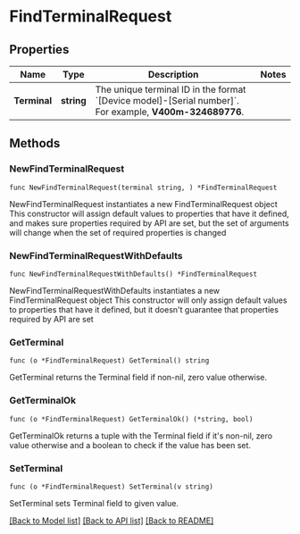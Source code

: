 # FindTerminalRequest

## Properties

Name | Type | Description | Notes
------------ | ------------- | ------------- | -------------
**Terminal** | **string** | The unique terminal ID in the format &#x60;[Device model]-[Serial number]&#x60;.   For example, **V400m-324689776**. | 

## Methods

### NewFindTerminalRequest

`func NewFindTerminalRequest(terminal string, ) *FindTerminalRequest`

NewFindTerminalRequest instantiates a new FindTerminalRequest object
This constructor will assign default values to properties that have it defined,
and makes sure properties required by API are set, but the set of arguments
will change when the set of required properties is changed

### NewFindTerminalRequestWithDefaults

`func NewFindTerminalRequestWithDefaults() *FindTerminalRequest`

NewFindTerminalRequestWithDefaults instantiates a new FindTerminalRequest object
This constructor will only assign default values to properties that have it defined,
but it doesn't guarantee that properties required by API are set

### GetTerminal

`func (o *FindTerminalRequest) GetTerminal() string`

GetTerminal returns the Terminal field if non-nil, zero value otherwise.

### GetTerminalOk

`func (o *FindTerminalRequest) GetTerminalOk() (*string, bool)`

GetTerminalOk returns a tuple with the Terminal field if it's non-nil, zero value otherwise
and a boolean to check if the value has been set.

### SetTerminal

`func (o *FindTerminalRequest) SetTerminal(v string)`

SetTerminal sets Terminal field to given value.



[[Back to Model list]](../README.md#documentation-for-models) [[Back to API list]](../README.md#documentation-for-api-endpoints) [[Back to README]](../README.md)


